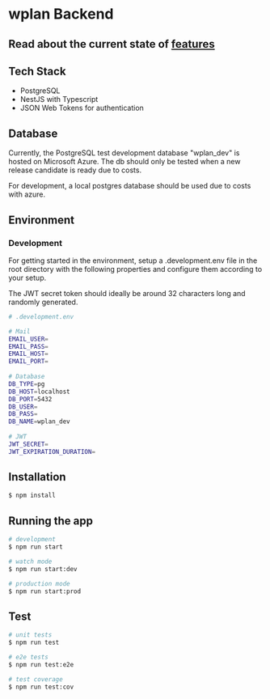 

# wplan Backend

## Read about the current state of [features](https://github.com/buenaflor/wplan-backend/wiki/Features) 

## Tech Stack

- PostgreSQL 
- NestJS with Typescript
- JSON Web Tokens for authentication

## Database

Currently, the PostgreSQL test development database "wplan_dev" is hosted on Microsoft Azure. 
The db should only be tested when a new release candidate is ready due to costs.

For development, a local postgres database should be used due to costs with azure.

## Environment

### Development

For getting started in the environment, setup a .development.env file in the root directory with the following properties and configure them according to your setup.

The JWT secret token should ideally be around 32 characters long and randomly generated. 

```bash
# .development.env

# Mail  
EMAIL_USER=
EMAIL_PASS=
EMAIL_HOST=
EMAIL_PORT=
  
# Database  
DB_TYPE=pg
DB_HOST=localhost
DB_PORT=5432
DB_USER=
DB_PASS=
DB_NAME=wplan_dev
  
# JWT  
JWT_SECRET=
JWT_EXPIRATION_DURATION=
```

## Installation

```bash
$ npm install
```

## Running the app

```bash
# development
$ npm run start

# watch mode
$ npm run start:dev

# production mode
$ npm run start:prod
```

## Test

```bash
# unit tests
$ npm run test

# e2e tests
$ npm run test:e2e

# test coverage
$ npm run test:cov
```
